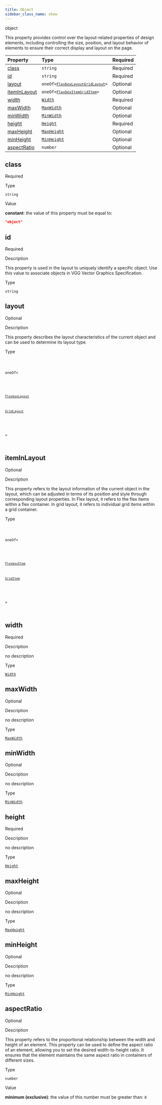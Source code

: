 ```yaml
---
title: Object
sidebar_class_name: show
---
```


<div className="section-type">

<div className="badge-type">object</div>

</div>

This property provides control over the layout-related properties of design elements, including controlling the size, position, and layout behavior of elements to ensure their correct display and layout on the page.

<div className="property-preview">

<div className="property-table">

| Property                      | Type                                                                                                                                                                                                  | Required                                            |
| :---------------------------- | :---------------------------------------------------------------------------------------------------------------------------------------------------------------------------------------------------- | :-------------------------------------------------- |
| [class](#class)               | `string`                                                                                                                                                                                              | <span className="property-required">Required</span> |
| [id](#id)                     | `string`                                                                                                                                                                                              | <span className="property-required">Required</span> |
| [layout](#layout)             | <code className="type-merged">oneOf&lt;<span className="type-merged-types"><a href="flexbox-layout"><code>FlexboxLayout</code></a><a href="grid-layout"><code>GridLayout</code></a></span>&gt;</code> | <span className="property-optional">Optional</span> |
| [itemInLayout](#iteminlayout) | <code className="type-merged">oneOf&lt;<span className="type-merged-types"><a href="flexbox-item"><code>FlexboxItem</code></a><a href="grid-item"><code>GridItem</code></a></span>&gt;</code>         | <span className="property-optional">Optional</span> |
| [width](#width)               | [`Width`](/specs/layout/width)                                                                                                                                                                        | <span className="property-required">Required</span> |
| [maxWidth](#maxwidth)         | [`MaxWidth`](/specs/layout/max-width)                                                                                                                                                                 | <span className="property-optional">Optional</span> |
| [minWidth](#minwidth)         | [`MinWidth`](/specs/layout/min-width)                                                                                                                                                                 | <span className="property-optional">Optional</span> |
| [height](#height)             | [`Height`](/specs/layout/height)                                                                                                                                                                      | <span className="property-required">Required</span> |
| [maxHeight](#maxheight)       | [`MaxHeight`](/specs/layout/max-height)                                                                                                                                                               | <span className="property-optional">Optional</span> |
| [minHeight](#minheight)       | [`MinHeight`](/specs/layout/min-height)                                                                                                                                                               | <span className="property-optional">Optional</span> |
| [aspectRatio](#aspectratio)   | `number`                                                                                                                                                                                              | <span className="property-optional">Optional</span> |

</div>

</div>

<div className="property">

<div className="property-heading">

## class

<span className="property-required">Required</span>

</div>

<div className="property-item">

Type

`string`

</div>

<div className="property-item">

Value

<div className="value-description">

**constant**: the value of this property must be equal to:

```json
"object"
```

</div>

</div>

</div>

<div className="property">

<div className="property-heading">

## id

<span className="property-required">Required</span>

</div>

<div className="property-item">

Description

This property is used in the layout to uniquely identify a specific object. Use this value to associate objects in VGG Vector Graphics Specification.

</div>

<div className="property-item">

Type

`string`

</div>

</div>

<div className="property">

<div className="property-heading">

## layout

<span className="property-optional">Optional</span>

</div>

<div className="property-item">

Description

This property describes the layout characteristics of the current object and can be used to determine its layout type.

</div>

<div className="property-item">

Type

<code className="type-merged">

oneOf&lt;

<span className="type-merged-types">

<a href="flexbox-layout"><code>FlexboxLayout</code></a>

<a href="grid-layout"><code>GridLayout</code></a>

</span>

&gt;

</code>

</div>

</div>

<div className="property">

<div className="property-heading">

## itemInLayout

<span className="property-optional">Optional</span>

</div>

<div className="property-item">

Description

This property refers to the layout information of the current object in the layout, which can be adjusted in terms of its position and style through corresponding layout properties. In Flex layout, it refers to the flex items within a flex container. In grid layout, it refers to individual grid items within a grid container.

</div>

<div className="property-item">

Type

<code className="type-merged">

oneOf&lt;

<span className="type-merged-types">

<a href="flexbox-item"><code>FlexboxItem</code></a>

<a href="grid-item"><code>GridItem</code></a>

</span>

&gt;

</code>

</div>

</div>

<div className="property">

<div className="property-heading">

## width

<span className="property-required">Required</span>

</div>

<div className="property-item">

Description

no description

</div>

<div className="property-item">

Type

[`Width`](/specs/layout/width)

</div>

</div>

<div className="property">

<div className="property-heading">

## maxWidth

<span className="property-optional">Optional</span>

</div>

<div className="property-item">

Description

no description

</div>

<div className="property-item">

Type

[`MaxWidth`](/specs/layout/max-width)

</div>

</div>

<div className="property">

<div className="property-heading">

## minWidth

<span className="property-optional">Optional</span>

</div>

<div className="property-item">

Description

no description

</div>

<div className="property-item">

Type

[`MinWidth`](/specs/layout/min-width)

</div>

</div>

<div className="property">

<div className="property-heading">

## height

<span className="property-required">Required</span>

</div>

<div className="property-item">

Description

no description

</div>

<div className="property-item">

Type

[`Height`](/specs/layout/height)

</div>

</div>

<div className="property">

<div className="property-heading">

## maxHeight

<span className="property-optional">Optional</span>

</div>

<div className="property-item">

Description

no description

</div>

<div className="property-item">

Type

[`MaxHeight`](/specs/layout/max-height)

</div>

</div>

<div className="property">

<div className="property-heading">

## minHeight

<span className="property-optional">Optional</span>

</div>

<div className="property-item">

Description

no description

</div>

<div className="property-item">

Type

[`MinHeight`](/specs/layout/min-height)

</div>

</div>

<div className="property">

<div className="property-heading">

## aspectRatio

<span className="property-optional">Optional</span>

</div>

<div className="property-item">

Description

This property refers to the proportional relationship between the width and height of an element. This property can be used to define the aspect ratio of an element, allowing you to set the desired width-to-height ratio. It ensures that the element maintains the same aspect ratio in containers of different sizes.

</div>

<div className="property-item">

Type

`number`

</div>

<div className="property-item">

Value

<div className="value-description">

**minimum (exclusive)**: the value of this number must be greater than: `0`

</div>

</div>

</div>
